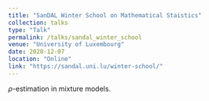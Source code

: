 ```yaml
---
title: "SanDAL Winter School on Mathematical Staistics"
collection: talks
type: "Talk"
permalink: /talks/sandal_winter_school
venue: "University of Luxembourg"
date: 2020-12-07
location: "Online"
link: "https://sandal.uni.lu/winter-school/"
---
```


$\rho$-estimation in mixture models.
